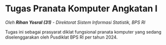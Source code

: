 # Tugas Pranata Komputer Angkatan I

*Oleh **Rihan Yosral (31)** - Direktorat Sistem Informasi Statistik, BPS RI*

Tugas ini sebagai prasyarat diklat fungsional pranata komputer yang sedang diselenggarakan oleh Pusdiklat BPS RI per tahun 2024.
